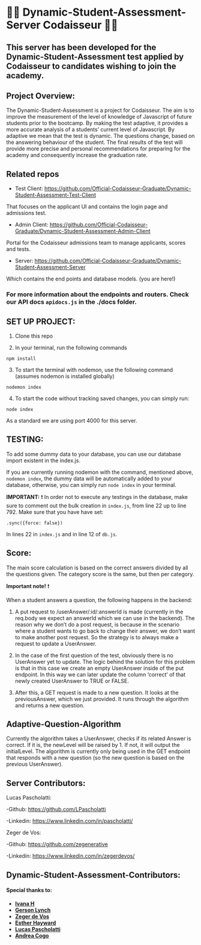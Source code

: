 # :man_technologist: Dynamic-Student-Assessment-Server Codaisseur :woman_technologist:

 ## This server has been developed for the Dynamic-Student-Assessment test applied by Codaisseur to candidates wishing to join the academy.

 ## Project Overview:

The Dynamic-Student-Assessment is a project for Codaisseur. The aim is to improve the measurement of the level of knowledge of Javascript of future students prior to the bootcamp. By making the test adaptive, it provides a more accurate analysis of a students’ current level of Javascript.  By adaptive we mean that the test is dynamic. The questions change, based on the answering behaviour of the student. The final results of the test will provide more precise and personal recommendations for preparing for the academy and consequently increase the graduation rate.

## Related repos
 
- Test Client: https://github.com/Official-Codaisseur-Graduate/Dynamic-Student-Assessment-Test-Client

That focuses on the applicant UI and contains the login page and admissions test.
 
- Admin Client: https://github.com/Official-Codaisseur-Graduate/Dynamic-Student-Assessment-Admin-Client

Portal for the Codaisseur admissions team to manage applicants, scores and tests.
 
- Server: https://github.com/Official-Codaisseur-Graduate/Dynamic-Student-Assessment-Server

Which contains the end points and database models. (you are here!)

### For more information about the endpoints and routers. Check our API docs `apidocs.js` in the ./docs folder.

## SET UP PROJECT:

1. Clone this repo

2. In your terminal, run the following commands

```
npm install
```

3. To start the terminal with nodemon, use the following command (assumes nodemon is installed globally)

```
nodemon index
```
 
4. To start the code without tracking saved changes, you can simply run:

```
node index
```

As a standard we are using port 4000 for this server.


## TESTING:

To add some dummy data to your database, you can use our database import existent in the index.js.

If you are currently running nodemon with the command, mentioned above, `nodemon index`, the dummy data will be automatically added to your database, otherwise, you can simply run `node index` in your terminal.

**IMPORTANT:** :exclamation: In order not to execute any testings in the database, make sure to comment out the bulk creation in `index.js`, from line 22 up to line 792. Make sure that you have have set:

```.sync({force: false})```

In lines 22 in `index.js` and in line 12 of `db.js`.

## Score:

The main score calculation is based on the correct answers divided by all the questions given.
The category score is the same, but then per category.

**Important note!** :exclamation:

When a student answers a question, the following happens in the backend:

1. A put request to /userAnswer/:id/:answerId is made (currently in the req.body we expect an answerId which we can use in the backend). The reason why we don’t do a post request, is because in the scenario where a student wants to go back to change their answer, we don’t want to make another post request. So the strategy is to always make a request to update a UserAnswer.

2. In the case of the first question of the test, obviously there is no UserAnswer yet to update. The logic behind the solution for this problem is that in this case we create an empty UserAnswer inside of the put endpoint. In this way we can later update the column ‘correct’ of that newly created UserAnswer to TRUE or FALSE.

3. After this, a GET request is made to a new question. It looks at the previousAnswer, which we just provided. It runs through the algorithm and returns a new question. 

## Adaptive-Question-Algorithm

Currently the algorithm takes a UserAnswer, checks if its related Answer is correct. If it is, the newLevel will be raised by 1. If not, it will output the initialLevel. 
The algorithm is currently only being used in the GET endpoint that responds with a new question (so the new question is based on the previous UserAnswer).

## Server Contributors:

Lucas Pascholatti:

-Github: https://github.com/LPascholatti

-Linkedin: https://www.linkedin.com/in/pascholatti/

Zeger de Vos:

-Github: https://github.com/zegenerative

-Linkedin: https://www.linkedin.com/in/zegerdevos/

## Dynamic-Student-Assessment-Contributors:

#### Special thanks to:
- **[Ivana H](https://github.com/future-ruins)**
- **[Gerson Lynch](https://github.com/gersly)**
- **[Zeger de Vos](https://github.com/zegenerative)**
- **[Esther Hayward](https://github.com/eawh02)**
- **[Lucas Pascholatti](https://github.com/LPascholatti)**
- **[Andrea Cogo](https://github.com/anderara)**

